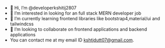 - 👋 Hi, I’m @developerkshitij2807
- 👀 I’m interested in looking for an full stack MERN developer job
- 🌱 I’m currently learning frontend libraries like bootstrap4,material/ui and tailwindcss
- 💞️ I’m looking to collaborate on frontend applications and backend applications 
- You can contact me at my email ID kshtjdutt07@gmail.com. 

<!---
developerkshitij2807/developerkshitij2807 is a ✨ special ✨ repository because its `README.md` (this file) appears on your GitHub profile.
You can click the Preview link to take a look at your changes.
--->
